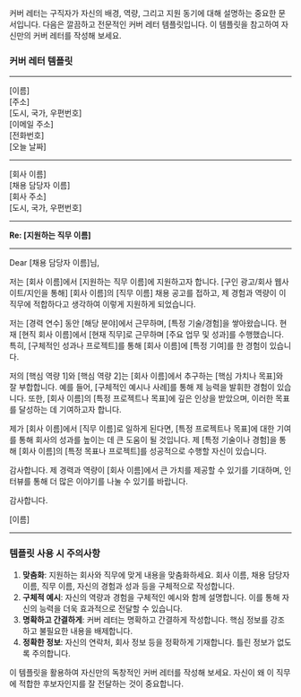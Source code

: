 커버 레터는 구직자가 자신의 배경, 역량, 그리고 지원 동기에 대해 설명하는 중요한 문서입니다. 다음은 깔끔하고 전문적인 커버 레터 템플릿입니다. 이 템플릿을 참고하여 자신만의 커버 레터를 작성해 보세요.

### 커버 레터 템플릿

---

[이름]  
[주소]  
[도시, 국가, 우편번호]  
[이메일 주소]  
[전화번호]  
[오늘 날짜]

---

[회사 이름]  
[채용 담당자 이름]  
[회사 주소]  
[도시, 국가, 우편번호]

---

**Re: [지원하는 직무 이름]**

---

Dear [채용 담당자 이름]님,

저는 [회사 이름]에서 [지원하는 직무 이름]에 지원하고자 합니다. [구인 광고/회사 웹사이트/지인을 통해] [회사 이름]의 [직무 이름] 채용 공고를 접하고, 제 경험과 역량이 이 직무에 적합하다고 생각하여 이렇게 지원하게 되었습니다.

저는 [경력 연수] 동안 [해당 분야]에서 근무하며, [특정 기술/경험]을 쌓아왔습니다. 현재 [현직 회사 이름]에서 [현재 직무]로 근무하며 [주요 업무 및 성과]를 수행했습니다. 특히, [구체적인 성과나 프로젝트]를 통해 [회사 이름]에 [특정 기여]를 한 경험이 있습니다.

저의 [핵심 역량 1]와 [핵심 역량 2]는 [회사 이름]에서 추구하는 [핵심 가치나 목표]와 잘 부합합니다. 예를 들어, [구체적인 예시나 사례]를 통해 제 능력을 발휘한 경험이 있습니다. 또한, [회사 이름]의 [특정 프로젝트나 목표]에 깊은 인상을 받았으며, 이러한 목표를 달성하는 데 기여하고자 합니다.

제가 [회사 이름]에서 [직무 이름]로 일하게 된다면, [특정 프로젝트나 목표]에 대한 기여를 통해 회사의 성과를 높이는 데 큰 도움이 될 것입니다. 제 [특정 기술이나 경험]을 통해 [회사 이름]의 [특정 목표나 프로젝트]를 성공적으로 수행할 자신이 있습니다.

감사합니다. 제 경력과 역량이 [회사 이름]에서 큰 가치를 제공할 수 있기를 기대하며, 인터뷰를 통해 더 많은 이야기를 나눌 수 있기를 바랍니다.

감사합니다.

[이름]

---

### 템플릿 사용 시 주의사항
1. **맞춤화**: 지원하는 회사와 직무에 맞게 내용을 맞춤화하세요. 회사 이름, 채용 담당자 이름, 직무 이름, 자신의 경험과 성과 등을 구체적으로 작성합니다.
2. **구체적 예시**: 자신의 역량과 경험을 구체적인 예시와 함께 설명합니다. 이를 통해 자신의 능력을 더욱 효과적으로 전달할 수 있습니다.
3. **명확하고 간결하게**: 커버 레터는 명확하고 간결하게 작성합니다. 핵심 정보를 강조하고 불필요한 내용을 배제합니다.
4. **정확한 정보**: 자신의 연락처, 회사 정보 등을 정확하게 기재합니다. 틀린 정보가 없도록 주의합니다.

이 템플릿을 활용하여 자신만의 독창적인 커버 레터를 작성해 보세요. 자신이 왜 이 직무에 적합한 후보자인지를 잘 전달하는 것이 중요합니다.